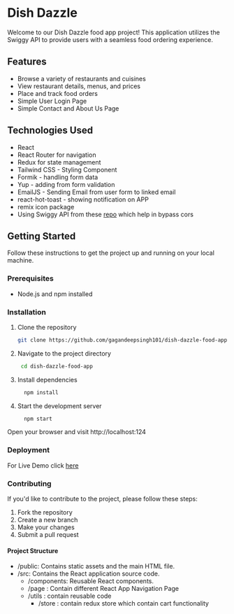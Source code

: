 # Dish Dazzle

Welcome to our Dish Dazzle food app project! This application utilizes the Swiggy API to provide users with a seamless food ordering experience.

## Features

- Browse a variety of restaurants and cuisines
- View restaurant details, menus, and prices
- Place and track food orders
- Simple User Login Page
- Simple Contact and About Us Page

## Technologies Used

- React
- React Router for navigation
- Redux for state management
- Tailwind CSS - Styling Component
- Formik - handling form data
- Yup - adding from form validation
- EmailJS - Sending Email from user form to linked email
- react-hot-toast - showing notification on APP
- remix icon package
- Using Swiggy API from these [repo](https://github.com/n4ryn/food-wagon-backend) which help in bypass cors
## Getting Started

Follow these instructions to get the project up and running on your local machine.

### Prerequisites

- Node.js and npm installed

### Installation

1. Clone the repository

   ```bash
   git clone https://github.com/gagandeepsingh101/dish-dazzle-food-app.git
   ```
   
2. Navigate to the project directory
   
    ```bash
     cd dish-dazzle-food-app
    ```

3. Install dependencies
    ```bash
      npm install
    ```

4. Start the development server
    ```bash
      npm start
    ```
Open your browser and visit http://localhost:124

### Deployment
 For Live Demo click [here](https://food-ordering-app-git-main-gagandeepsingh101.vercel.app/) 


### Contributing
If you'd like to contribute to the project, please follow these steps:
1. Fork the repository
2. Create a new branch
3. Make your changes
4. Submit a pull request

#### Project Structure
- /public: Contains static assets and the main HTML file.
- /src: Contains the React application source code.
  - /components: Reusable React components.
  - /page : Contain different React App Navigation Page
  - /utils : contain reusable code
      - /store : contain redux store which contain cart functionality
